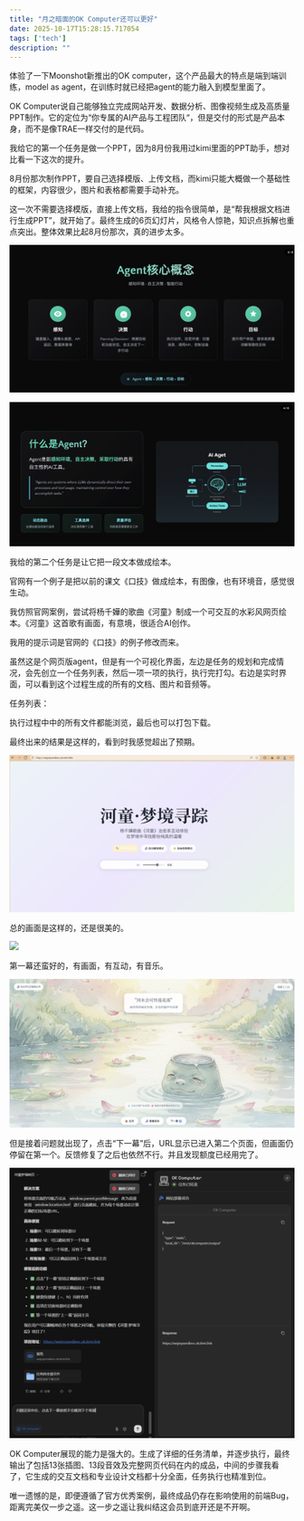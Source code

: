 ```yaml
---
title: "月之暗面的OK Computer还可以更好"
date: 2025-10-17T15:28:15.717054
tags: ['tech']
description: ""
---
```


体验了一下Moonshot新推出的OK computer，这个产品最大的特点是端到端训练，model as agent，在训练时就已经把agent的能力融入到模型里面了。

OK Computer说自己能够独立完成网站开发、数据分析、图像视频生成及高质量PPT制作。它的定位为“你专属的AI产品与工程团队“，但是交付的形式是产品本身，而不是像TRAE一样交付的是代码。

我给它的第一个任务是做一个PPT，因为8月份我用过kimi里面的PPT助手，想对比看一下这次的提升。

8月份那次制作PPT，要自己选择模版、上传文档，而kimi只能大概做一个基础性的框架，内容很少，图片和表格都需要手动补充。

这一次不需要选择模版，直接上传文档，我给的指令很简单，是“帮我根据文档进行生成PPT”，就开始了。最终生成的6页幻灯片，风格令人惊艳，知识点拆解也重点突出。整体效果比起8月份那次，真的进步太多。

![](https://raw.githubusercontent.com/HuizhiXu/pictures/master/20251017/36797f09.png)

![](https://raw.githubusercontent.com/HuizhiXu/pictures/master/20251017/e8df851b.png)

我给的第二个任务是让它把一段文本做成绘本。

官网有一个例子是把以前的课文《口技》做成绘本，有图像，也有环境音，感觉很生动。

我仿照官网案例，尝试将杨千嬅的歌曲《河童》制成一个可交互的水彩风网页绘本。《河童》这首歌有画面，有意境，很适合AI创作。

我用的提示词是官网的《口技》的例子修改而来。

虽然这是个网页版agent，但是有一个可视化界面，左边是任务的规划和完成情况，会先创立一个任务列表，然后一项一项的执行，执行完打勾。右边是实时界面，可以看到这个过程生成的所有的文档、图片和音频等。

任务列表：

执行过程中中的所有文件都能浏览，最后也可以打包下载。

最终出来的结果是这样的，看到时我感觉超出了预期。

![](https://raw.githubusercontent.com/HuizhiXu/pictures/master/20251017/c43d9970.png)

总的画面是这样的，还是很美的。

![](https://raw.githubusercontent.com/HuizhiXu/pictures/master/20251017/af7fa845.png)



第一幕还蛮好的，有画面，有互动，有音乐。


![](https://raw.githubusercontent.com/HuizhiXu/pictures/master/20251017/9e5ba6eb.png)

但是接着问题就出现了，点击“下一幕”后，URL显示已进入第二个页面，但画面仍停留在第一个。反馈修复了之后也依然不行。并且发现额度已经用完了。

![](https://raw.githubusercontent.com/HuizhiXu/pictures/master/20251017/1785576d.png)

OK Computer展现的能力是强大的。生成了详细的任务清单，并逐步执行，最终输出了包括13张插图、13段音效及完整网页代码在内的成品，中间的步骤我看了，它生成的交互文档和专业设计文档都十分全面，任务执行也精准到位。

唯一遗憾的是，即便遵循了官方优秀案例，最终成品仍存在影响使用的前端Bug，距离完美仅一步之遥。这一步之遥让我纠结这会员到底开还是不开啊。

 
